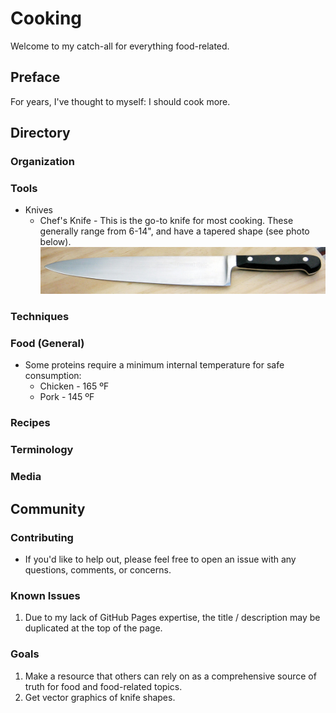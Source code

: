 # Cooking

Welcome to my catch-all for everything food-related.

## Preface

For years, I've thought to myself: I should cook more.

## Directory

### Organization



### Tools

* Knives
  * Chef's Knife - This is the go-to knife for most cooking. These generally range from 6-14", and have a tapered shape (see photo below).
  ![chef's knife](https://github.com/NirvashPrime/cooking/blob/gh-pages/images/chef's%20knife.jpg?raw=true)

### Techniques



### Food (General)

* Some proteins require a minimum internal temperature for safe consumption:
  * Chicken - 165 ºF
  * Pork - 145 ºF

### Recipes



### Terminology



### Media



## Community

### Contributing

* If you'd like to help out, please feel free to open an issue with any questions, comments, or concerns.

### Known Issues

1. Due to my lack of GitHub Pages expertise, the title / description may be duplicated at the top of the page.

### Goals

1. Make a resource that others can rely on as a comprehensive source of truth for food and food-related topics.
2. Get vector graphics of knife shapes.

